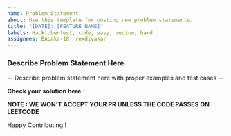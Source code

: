 ```yaml
---
name: Problem Statement
about: Use this template for posting new problem statements.
title: "[DATE]: [FEATURE NAME]"
labels: Hacktoberfest, code, easy, medium, hard
assignees: BALaka-18, rexdivakar
---
```


### Describe Problem Statement Here

-- Describe problem statement here with proper examples and test cases --

**Check your solution here** : <Provide link to the Leetcode problem playground>

**NOTE : WE WON'T ACCEPT YOUR PR UNLESS THE CODE PASSES ON LEETCODE**

Happy Contributing ! 
